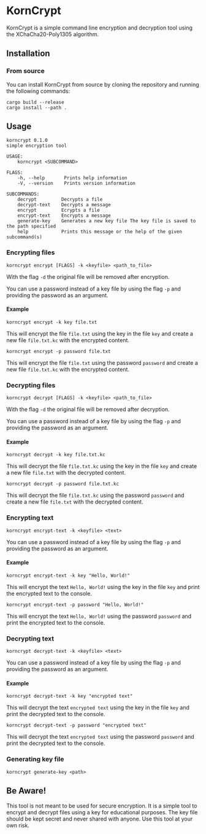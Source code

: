 # KornCrypt

KornCrypt is a simple command line encryption and decryption tool using the XChaCha20-Poly1305 algorithm.

## Installation

### From source

You can install KornCrypt from source by cloning the repository and running the following commands:

```
cargo build --release
cargo install --path .
```

## Usage

```
korncrypt 0.1.0
simple encryption tool

USAGE:
    korncrypt <SUBCOMMAND>

FLAGS:
    -h, --help       Prints help information
    -V, --version    Prints version information

SUBCOMMANDS:
    decrypt         Decrypts a file
    decrypt-text    Decrypts a message
    encrypt         Ecrypts a file
    encrypt-text    Encrypts a message
    generate-key    Generates a new key file The key file is saved to the path specified
    help            Prints this message or the help of the given subcommand(s)
```

### Encrypting files

```
korncrypt encrypt [FLAGS] -k <keyfile> <path_to_file>
```

With the flag `-d` the original file will be removed after encryption.

You can use a password instead of a key file by using the flag `-p` and providing the password as an argument.

#### Example

```
korncrypt encrypt -k key file.txt
```

This will encrypt the file `file.txt` using the key in the file `key` and create a new file `file.txt.kc` with the encrypted content.

```
korncrypt encrypt -p password file.txt
```

This will encrypt the file `file.txt` using the password `password` and create a new file `file.txt.kc` with the encrypted content.

### Decrypting files

```
korncrypt decrypt [FLAGS] -k <keyfile> <path_to_file>
```

With the flag `-d` the original file will be removed after decryption.

You can use a password instead of a key file by using the flag `-p` and providing the password as an argument.

#### Example

```
korncrypt decrypt -k key file.txt.kc
```

This will decrypt the file `file.txt.kc` using the key in the file `key` and create a new file `file.txt` with the decrypted content.

```
korncrypt decrypt -p password file.txt.kc
```

This will decrypt the file `file.txt.kc` using the password `password` and create a new file `file.txt` with the decrypted content.

### Encrypting text

```
korncrypt encrypt-text -k <keyfile> <text>
```

You can use a password instead of a key file by using the flag `-p` and providing the password as an argument.

#### Example

```
korncrypt encrypt-text -k key "Hello, World!"
```

This will encrypt the text `Hello, World!` using the key in the file `key` and print the encrypted text to the console.

```
korncrypt encrypt-text -p password "Hello, World!"
```

This will encrypt the text `Hello, World!` using the password `password` and print the encrypted text to the console.

### Decrypting text

```
korncrypt decrypt-text -k <keyfile> <text>
```

You can use a password instead of a key file by using the flag `-p` and providing the password as an argument.

#### Example

```
korncrypt decrypt-text -k key "encrypted text"
```

This will decrypt the text `encrypted text` using the key in the file `key` and print the decrypted text to the console.

```
korncrypt decrypt-text -p password "encrypted text"
```

This will decrypt the text `encrypted text` using the password `password` and print the decrypted text to the console.

### Generating key file

```
korncrypt generate-key <path>
```

## Be Aware!

This tool is not meant to be used for secure encryption. It is a simple tool to encrypt and decrypt files using a key for educational purposes. The key file should be kept secret and never shared with anyone. Use this tool at your own risk.